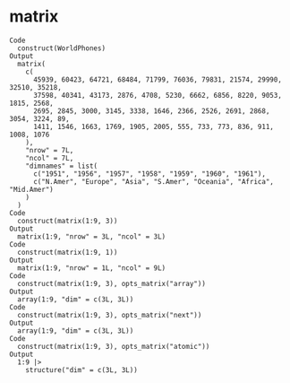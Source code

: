 # matrix

    Code
      construct(WorldPhones)
    Output
      matrix(
        c(
          45939, 60423, 64721, 68484, 71799, 76036, 79831, 21574, 29990, 32510, 35218,
          37598, 40341, 43173, 2876, 4708, 5230, 6662, 6856, 8220, 9053, 1815, 2568,
          2695, 2845, 3000, 3145, 3338, 1646, 2366, 2526, 2691, 2868, 3054, 3224, 89,
          1411, 1546, 1663, 1769, 1905, 2005, 555, 733, 773, 836, 911, 1008, 1076
        ),
        "nrow" = 7L,
        "ncol" = 7L,
        "dimnames" = list(
          c("1951", "1956", "1957", "1958", "1959", "1960", "1961"),
          c("N.Amer", "Europe", "Asia", "S.Amer", "Oceania", "Africa", "Mid.Amer")
        )
      )
    Code
      construct(matrix(1:9, 3))
    Output
      matrix(1:9, "nrow" = 3L, "ncol" = 3L)
    Code
      construct(matrix(1:9, 1))
    Output
      matrix(1:9, "nrow" = 1L, "ncol" = 9L)
    Code
      construct(matrix(1:9, 3), opts_matrix("array"))
    Output
      array(1:9, "dim" = c(3L, 3L))
    Code
      construct(matrix(1:9, 3), opts_matrix("next"))
    Output
      array(1:9, "dim" = c(3L, 3L))
    Code
      construct(matrix(1:9, 3), opts_matrix("atomic"))
    Output
      1:9 |>
        structure("dim" = c(3L, 3L))


